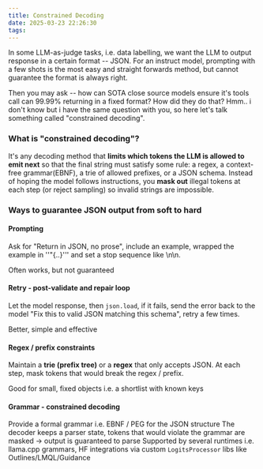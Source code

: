 ```yaml
---
title: Constrained Decoding
date: 2025-03-23 22:26:30
tags:
---
```


In some LLM-as-judge tasks, i.e. data labelling, we want the LLM to output response in a certain format -- JSON. For an instruct model, prompting with a few shots is the most easy and straight forwards method, but cannot guarantee the format is always right.

Then you may ask -- how can SOTA close source models ensure it's tools call can 99.99% returning in a fixed format? How did they do that? Hmm.. i don't know but i have the same question with you, so here let's talk something called "constrained decoding".

### What is "constrained decoding"?

It's any decoding method that **limits which tokens the LLM is allowed to emit next** so that the final string must satisfy some rule: a regex, a context-free grammar(EBNF), a trie of allowed prefixes, or a JSON schema. Instead of hoping the model follows instructions, you **mask out** illegal tokens at each step (or reject sampling) so invalid strings are impossible.

### Ways to guarantee JSON output from soft to hard

#### Prompting
Ask for "Return in JSON, no prose", include an example, wrapped the example in ''"{..}''' and set a stop sequence like \n\n.

Often works, but not guaranteed

#### Retry - post-validate and repair loop
Let the model response, then `json.load`, if it fails, send the error back to the model "Fix this to valid JSON matching this schema", retry a few times.

Better, simple and effective

#### Regex / prefix constraints
Maintain a **trie (prefix tree)** or a **regex** that only accepts JSON. At each step, mask tokens that would break the regex / prefix.

Good for small, fixed objects i.e. a shortlist with known keys

#### Grammar - constrained decoding 
Provide a formal grammar i.e. EBNF / PEG for the JSON structure
The decoder keeps a parser state, tokens that would violate the grammar are masked -> output is guaranteed to parse
Supported by several runtimes i.e. llama.cpp grammars, HF integrations via custom `LogitsProcessor` libs like Outlines/LMQL/Guidance






